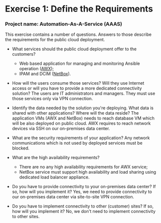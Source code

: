 # Exercise 1: Define the Requirements
### Project name: Automation-As-A-Service (AAAS)

This exercise contains a number of questions. Answers to those describe the requirements for the public cloud deployment.

* What services should the public cloud deployment offer to the customers?
  * Web based application for managing and monitoring Ansible operation ([AWX](https://www.ansible.com/products/awx-project)); 
  * IPAM and DCIM ([NetBox](https://netbox.readthedocs.io/en/stable/)).

* How will the users consume those services? Will they use Internet access or will you have to provide a more dedicated connectivity solution?
  The users are IT administrators and managers. They must use those services only via VPN connection.

* Identify the data needed by the solution you're deploying. What data is shared with other applications? Where will the data reside?
  The application VMs (AWX and NetBox) needs to reach database VM which will be also deployed on public cloud. AWX requires to reach network devices via SSH on our on-premises data center.

* What are the security requirements of your application?
  Any network communications which is not used by deployed services must be blocked.

* What are the high availability requirements?
  * There are no any high availability requirements for AWX service;
  * NetBox service must support high availability and load sharing using dedicated load balancer appliance.

* Do you have to provide connectivity to your on-premises data center? If so, how will you implement it?
  Yes, we need to provide connectivity to our on-premises data center via site-to-site VPN connection.

* Do you have to implement connectivity to other (customer) sites? If so, how will you implement it?
  No, we don't need to implement connectivity to other sites.